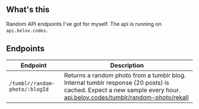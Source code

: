 ## What's this

Random API endpoints I've got for myself. The api is running on `api.belov.codes`.

## Endpoints

|Endpoint|Description|
|--|--|
|`/tumblr/random-photo/:blogId`|Returns a random photo from a tumblr blog. Internal tumblr response (20 posts) is cached. Expect a new sample every hour. [api.belov.codes/tumblr/random-photo/rekall](https://api.belov.codes/tumblr/random-photo/rekall)
